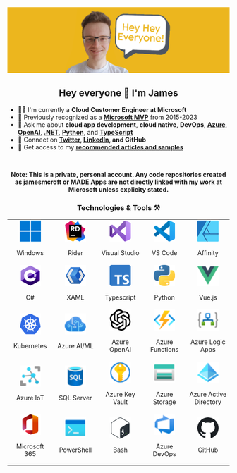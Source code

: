 <img src="https://github.com/jamesmcroft/jamesmcroft/blob/master/assets/PersonalBanner.png" alt="jamesmcroft GitHub banner" />

<h2 align="center">Hey everyone 👋 I'm James</h2>

- 👨‍💻 I'm currently a **Cloud Customer Engineer at Microsoft**
- 🏅 Previously recognized as a **[Microsoft MVP](https://mvp.microsoft.com/en-us/PublicProfile/5001534)** from 2015-2023
- 💬 Ask me about **cloud app development**, **cloud native**, **DevOps**, **[Azure](https://azure.microsoft.com/en-gb/)**, **[OpenAI](https://azure.microsoft.com/en-us/products/ai-services/openai-service)**, **[.NET](https://docs.microsoft.com/en-us/dotnet/)**, **[Python](https://www.python.org/)**, and **[TypeScript](https://www.typescriptlang.org/)**
- 📇 Connect on **[Twitter](https://twitter.com/jamesmcroft), [LinkedIn](https://www.linkedin.com/in/jmcroft/), and GitHub**
- 📃 Get access to my **[recommended articles and samples](./docs/README.md)**

<br />

<p align="center"><strong>Note: This is a private, personal account. Any code repositories created as jamesmcroft or MADE Apps are not directly linked with my work at Microsoft unless explicity stated.</strong></p>

<h3 align="center">Technologies & Tools ⚒️</h2>

<table align="center">
  <tr>
    <td align="center" width="96">
      <a href="https://www.microsoft.com/en-gb/windows/windows-11?r=1" target="_blank">
        <img src="./assets/icons/windows.svg" width="48" height="48" alt="Windows" />
      </a>
      <p>Windows</p>
    </td>
    <td align="center" width="96">
      <a href="https://www.jetbrains.com/rider/" target="_blank">
        <img src="./assets/icons/rider.svg" width="48" height="48" alt="JetBrains Rider" />
      </a>
      <p>Rider</p>
    </td>
    <td align="center" width="96">
      <a href="https://visualstudio.microsoft.com/vs/" target="_blank">
        <img src="./assets/icons/visual-studio.svg" width="48" height="48" alt="Visual Studio" />
      </a>
      <p>Visual Studio</p>
    </td>
    <td align="center" width="96">
      <a href="https://code.visualstudio.com/" target="_blank">
        <img src="./assets/icons/vs-code.svg" width="48" height="48" alt="Visual Studio Code" />
      </a>
      <p>VS Code</p>
    </td>
    <td align="center" width="96">
      <a href="https://affinity.serif.com/en-gb/" target="_blank">
        <img src="./assets/icons/affinity.svg" width="48" height="48" alt="Affinity" />
      </a>
      <p>Affinity</p>
    </td>
  </tr>
  <tr>
    <td align="center" width="96">
      <a href="https://dotnet.microsoft.com/en-us/" target="_blank">
        <img src="./assets/icons/csharp.png" width="48" height="48" alt="C Sharp" />
      </a>
      <p>C#</p>
    </td>
    <td align="center" width="96">
      <a href="https://docs.microsoft.com/en-us/dotnet/maui/" target="_blank">
        <img src="./assets/icons/xaml.png" width="48" height="48" alt="XAML" />
      </a>
      <p>XAML</p>
    </td>
    <td align="center" width="96">
      <a href="https://www.typescriptlang.org/" target="_blank">
        <img src="./assets/icons/typescript.svg" width="48" height="48" alt="Typescript" />
      </a>
      <p>Typescript</p>
    </td>
    <td align="center" width="96">
      <a href="https://www.python.org/" target="_blank">
        <img src="./assets/icons/python.png" width="48" height="48" alt="Python" />
      </a>
      <p>Python</p>
    </td>
    <td align="center" width="96">
      <a href="https://vuejs.org/" target="_blank">
        <img src="./assets/icons/vuejs.png" width="48" height="48" alt="Vue JS" />
      </a>
      <p>Vue.js</p>
    </td>
  </tr>
  <tr>
    <td align="center" width="96">
      <a href="https://kubernetes.io/" target="_blank">
        <img src="./assets/icons/kubernetes.svg" width="48" height="48" alt="Kubernetes" />
      </a>
      <p>Kubernetes</p>
    </td>
    <td align="center" width="96">
      <a href="https://azure.microsoft.com/en-gb/services/cognitive-services/#overview" target="_blank">
        <img src="./assets/icons/azure-cognitive-services.svg" width="48" height="48" alt="Azure Cognitive Services" />
      </a>
      <p>Azure AI/ML</p>
    </td>
    <td align="center" width="96">
      <a href="https://azure.microsoft.com/en-us/products/ai-services/openai-service" target="_blank">
        <img src="./assets/icons/openai.svg" width="48" height="48" alt="Azure OpenAI" />
      </a>
      <p>Azure OpenAI</p>
    </td>
    <td align="center" width="96">
      <a href="https://azure.microsoft.com/en-gb/services/functions/#overview" target="_blank">
        <img src="./assets/icons/azure-functions.svg" width="48" height="48" alt="Azure Functions" />
      </a>
      <p>Azure Functions</p>
    </td>
    <td align="center" width="96">
      <a href="https://azure.microsoft.com/en-gb/services/logic-apps/#overview" target="_blank">
        <img src="./assets/icons/azure-logic-apps.svg" width="48" height="48" alt="Azure Logic Apps" />
      </a>
      <p>Azure Logic Apps</p>
    </td>
  </tr>
  <tr>
    <td align="center" width="96">
      <a href="https://azure.microsoft.com/en-gb/services/iot-hub/#overview" target="_blank">
        <img src="./assets/icons/azure-iot-hub.svg" width="48" height="48" alt="Azure IoT" />
      </a>
      <p>Azure IoT</p>
    </td>
    <td align="center" width="96">
      <a href="https://azure.microsoft.com/en-gb/products/azure-sql/#overview" target="_blank">
        <img src="./assets/icons/azure-sql.svg" width="48" height="48" alt="Azure SQL Server" />
      </a>
      <p>SQL Server</p>
    </td>
    <td align="center" width="96">
      <a href="https://azure.microsoft.com/en-gb/services/key-vault/#overview" target="_blank">
        <img src="./assets/icons/azure-keyvault.svg" width="48" height="48" alt="Azure Key Vault" />
      </a>
      <p>Azure Key Vault</p>
    </td>
    <td align="center" width="96">
      <a href="https://azure.microsoft.com/en-gb/products/category/storage/" target="_blank">
        <img src="./assets/icons/azure-storage.svg" width="48" height="48" alt="Azure Storage" />
      </a>
      <p>Azure Storage</p>
    </td>
    <td align="center" width="96">
      <a href="https://azure.microsoft.com/en-gb/services/active-directory/#overview" target="_blank">
        <img src="./assets/icons/azure-ad.svg" width="48" height="48" alt="Azure Active Directory" />
      </a>
      <p>Azure Active Directory</p>
    </td>
  </tr>
  <tr>
    <td align="center" width="96">
      <a href="https://www.microsoft.com/en-gb/microsoft-365/compare-microsoft-365-enterprise-plans" target="_blank">
        <img src="./assets/icons/office.svg" width="48" height="48" alt="Microsoft Office" />
      </a>
      <p>Microsoft 365</p>
    </td>
    <td align="center" width="96">
      <a href="https://docs.microsoft.com/en-us/powershell/scripting/overview?view=powershell-7.2" target="_blank">
        <img src="./assets/icons/powershell.svg" width="48" height="48" alt="PowerShell" />
      </a>
      <p>PowerShell</p>
    </td>
    <td align="center" width="96">
      <a href="https://www.gnu.org/software/bash/" target="_blank">
        <img src="./assets/icons/bash.svg" width="48" height="48" alt="Bash" />
      </a>
      <p>Bash</p>
    </td>
    <td align="center" width="96">
      <a href="https://azure.microsoft.com/en-us/services/devops/" target="_blank">
        <img src="./assets/icons/azure-devops.svg" width="48" height="48" alt="Azure DevOps" />
      </a>
      <p>Azure DevOps</p>
    </td>
    <td align="center" width="96">
      <a href="https://github.com/" target="_blank">
        <img src="./assets/icons/github.svg" width="48" height="48" alt="GitHub" />
      </a>
      <p>GitHub</p>
    </td>
  </tr>
</table>
